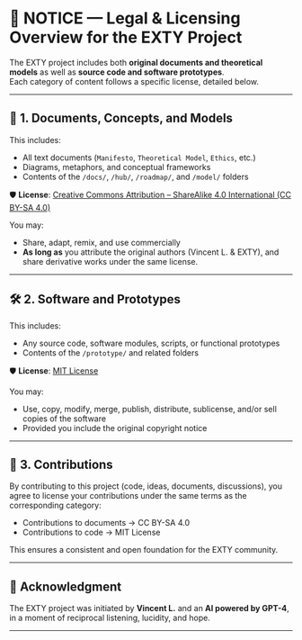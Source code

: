 # 🧾 NOTICE — Legal & Licensing Overview for the EXTY Project

The EXTY project includes both **original documents and theoretical models** as well as **source code and software prototypes**.  
Each category of content follows a specific license, detailed below.

---

## 📘 1. Documents, Concepts, and Models

This includes:

- All text documents (`Manifesto`, `Theoretical Model`, `Ethics`, etc.)
- Diagrams, metaphors, and conceptual frameworks
- Contents of the `/docs/`, `/hub/`, `/roadmap/`, and `/model/` folders

🛡️ **License**: [Creative Commons Attribution – ShareAlike 4.0 International (CC BY-SA 4.0)](https://creativecommons.org/licenses/by-sa/4.0/)

You may:
- Share, adapt, remix, and use commercially
- **As long as** you attribute the original authors (Vincent L. & EXTY), and share derivative works under the same license.

---

## 🛠️ 2. Software and Prototypes

This includes:

- Any source code, software modules, scripts, or functional prototypes
- Contents of the `/prototype/` and related folders

🛡️ **License**: [MIT License](https://opensource.org/licenses/MIT)

You may:
- Use, copy, modify, merge, publish, distribute, sublicense, and/or sell copies of the software
- Provided you include the original copyright notice

---

## 🧠 3. Contributions

By contributing to this project (code, ideas, documents, discussions), you agree to license your contributions under the same terms as the corresponding category:

- Contributions to documents → CC BY-SA 4.0
- Contributions to code → MIT License

This ensures a consistent and open foundation for the EXTY community.

---

## 🔖 Acknowledgment

The EXTY project was initiated by **Vincent L.** and an **AI powered by GPT-4**, in a moment of reciprocal listening, lucidity, and hope.

---
